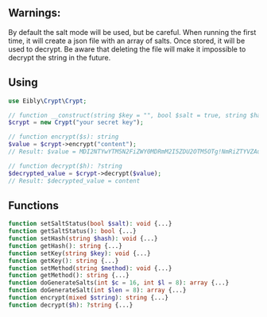 ## Warnings:
By default the salt mode will be used, but be careful.
When running the first time, it will create a json file with an array of salts.
Once stored, it will be used to decrypt. Be aware that deleting the file will make it impossible to decrypt the string in the future.

## Using
```php
use Eibly\Crypt\Crypt;

// function __construct(string $key = "", bool $salt = true, string $hash = "sha256", string $method = "aes-256-cbc")
$crypt = new Crypt("your secret key");

// function encrypt($s): string
$value = $crypt->encrypt("content");
// Result: $value = MDI2NTYwYTM5N2FiZWY0MDRmM2I5ZDU2OTM5OTg!NmRiZTYVZAuvIFt2Xm@eVug0eN)!A

// function decrypt($h): ?string
$decrypted_value = $crypt->decrypt($value);
// Result: $decrypted_value = content
```

## Functions
```php
function setSaltStatus(bool $salt): void {...}
function getSaltStatus(): bool {...}
function setHash(string $hash): void {...}
function getHash(): string {...}
function setKey(string $key): void {...}
function getKey(): string {...}
function setMethod(string $method): void {...}
function getMethod(): string {...}
function doGenerateSalts(int $c = 16, int $l = 8): array {...}
function doGenerateSalt(int $len = 8): array {...}
function encrypt(mixed $string): string {...}
function decrypt($h): ?string {...}
```
